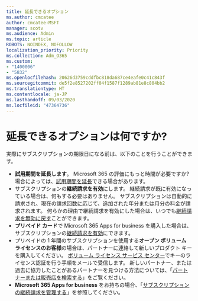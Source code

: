 ```yaml
---
title: 延長できるオプション
ms.author: cmcatee
author: cmcatee-MSFT
manager: scotv
ms.audience: Admin
ms.topic: article
ROBOTS: NOINDEX, NOFOLLOW
localization_priority: Priority
ms.collection: Adm_O365
ms.custom:
- "1400006"
- "5832"
ms.openlocfilehash: 20626d3759cddfbc818da687ce4eafe0c41c843f
ms.sourcegitcommit: de5f2e8527202ff04f1587f1289ab81e8c804bb2
ms.translationtype: HT
ms.contentlocale: ja-JP
ms.lasthandoff: 09/03/2020
ms.locfileid: "47364736"
---
```

# <a name="what-are-my-options-to-extend"></a>延長できるオプションは何ですか?

実際にサブスクリプションの期限日になる前は、以下のことを行うことができます。

- **試用期間を延長します**。  Microsoft 365 の評価にもっと時間が必要ですか? 場合によっては、[試用期間を延長](https://docs.microsoft.com/microsoft-365/commerce/extend-your-trial)できる場合があります。  
- サブスクリプションの**継続請求を有効**にします。 継続請求が既に有効になっている場合は、何もする必要はありません。 サブスクリプションは自動的に請求され、現在の請求回数に応じて、追加された年分または月分の料金が請求されます。 何らかの理由で継続請求を有効にした場合は、いつでも[継続請求を無効に戻す](https://docs.microsoft.com/microsoft-365/commerce/subscriptions/renew-your-subscription)ことができます。
- **プリペイド カード**で Microsoft 365 Apps for business を購入した場合は、サブスクリプションの[継続請求を有効](https://docs.microsoft.com/microsoft-365/commerce/subscriptions/renew-your-subscription)にできます。
- プリペイドの 1 年間のサブスクリプションを使用する**オープン ボリュ​​ーム ライセンスのお客様**の場合は、パートナーに連絡して新しいプロダクト キーを購入してください。 [ボリューム ライセンス サービス センター](https://go.microsoft.com/fwlink/p/?LinkID=282016)でキーのライセンス認証を行う手順をメールで受信します。 新しいパートナー、または過去に協力したことがあるパートナーを見つける方法については、「[パートナーまたは販売店を検索する](https://docs.microsoft.com/microsoft-365/admin/manage/find-your-partner-or-reseller)」をご覧ください。
- **Microsoft 365 Apps for business** をお持ちの場合、「[サブスクリプションの継続請求を管理する](https://docs.microsoft.com/microsoft-365/commerce/subscriptions/renew-your-subscription)」を参照してください。
